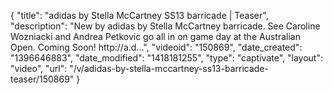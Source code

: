 {
    "title": "adidas by Stella McCartney SS13 barricade | Teaser",
    "description": "New by adidas by Stella McCartney barricade. See Caroline Wozniacki and Andrea Petkovic go all in on game day at the Australian Open. Coming Soon! http:\/\/a.d...",
    "videoid": "150869",
    "date_created": "1396646883",
    "date_modified": "1418181255",
    "type": "captivate",
    "layout": "video",
    "url": "\/v\/adidas-by-stella-mccartney-ss13-barricade-teaser\/150869"
}
